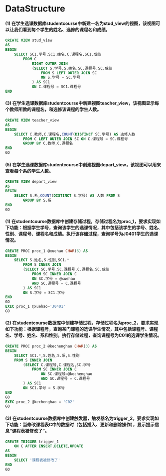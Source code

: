 # DataStructure
 
#### (1) 在学生选课数据库studentcourse中新建一名为stud_view的视图，该视图可以让我们看到每个学生的姓名、选修的课程名和成绩。
```SQL
CREATE VIEW stud_view
AS
BEGIN
	SELECT SC1.学号,SC1.姓名,C.课程名,SC1.成绩
		FROM C
			RIGHT OUTER JOIN
			(SELECT S.学号,S.姓名,SC.课程号,SC.成绩
				FROM S LEFT OUTER JOIN SC
				ON S.学号 = SC.学号
			) AS SC1
			ON C.课程号 = SC1.课程号
END
```
#### (3) 在学生选课数据库studentcourse中新建视图teacher_view，该视图显示每个教师所教的课程名，和选修该课程的学生人数。
```SQL
CREATE VIEW teacher_view
AS
BEGIN
	SELECT C.教师,C.课程名,COUNT(DISTINCT SC.学号) AS 选修人数
		FROM C LEFT OUTER JOIN SC ON C.课程号 = SC.课程号
		GROUP BY C.教师,C.课程名
END
GO
```
#### (5) 在学生选课数据库studentcourse中创建视图depart_view，该视图可以用来查看每个系的学生人数。
```SQL
CREATE VIEW depart_view
AS
BEGIN
	SELECT S.系,COUNT(DISTINCT S.学号) AS 人数 FROM S
		GROUP BY S.系
END
GO
```
#### (1) 在studentcourse数据库中创建存储过程，存储过程名为proc_1，要求实现如下功能：根据学生学号，查询该学生的选课情况，其中包括该学生的学号、姓名、性别、课程号、课程名和成绩。执行该存储过程，查询学号为J0401学生的选课情况。
```SQL
CREATE PROC proc_1 @xuehao CHAR(6) AS
BEGIN
	SELECT S.姓名,S.性别,SC1.*
		FROM S INNER JOIN
		(SELECT SC.学号,SC.课程号,C.课程名,SC.成绩
			FROM SC INNER JOIN C
			ON SC.学号 = @xuehao
			AND SC.课程号 = C.课程号
		) AS SC1
		ON S.学号 = SC1.学号
END
GO
EXEC proc_1 @xuehao='J0401'
GO
```
#### (2) 在studentcourse数据库中创建存储过程，存储过程名为proc_2，要求实现如下功能：根据课程号，查询某门课程的选课学生情况，其中包括课程号、课程名、学号、姓名、系和性别。执行存储过程，查询课程号为C01的选课学生情况。
```SQL
CREATE PROC proc_2 @kechenghao CHAR(3) AS
BEGIN
	SELECT SC1.*,S.姓名,S.系,S.性别
	FROM S INNER JOIN
		(SELECT C.课程号,C.课程名,SC.学号
			FROM SC INNER JOIN C
				ON SC.课程号=@kechenghao
				AND SC.课程号 = C.课程号
		) AS SC1
		ON SC1.学号 = S.学号
END
GO
EXEC proc_2 @kechenghao = 'C02'
GO
```
#### (3) 在studentcourse数据库中创建触发器，触发器名为trigger_2，要求实现如下功能：当修改课程表C中的数据时（包括插入、更新和删除操作），显示提示信息“课程表被修改了”。
```SQL
CREATE TRIGGER trigger_1 
	ON C AFTER INSERT,DELETE,UPDATE
AS
BEGIN
	SELECT '课程表被修改了'
END
GO
```
